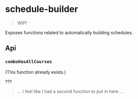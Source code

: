 # schedule-builder

> WIP!

Exposes functions related to automatically building schedules.

## Api

### `comboHasAllCourses`
(This function already exists.)

???

> … I feel like I had a second function to put in here …
